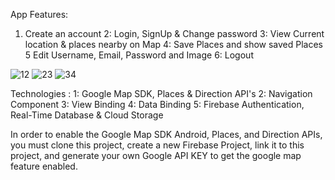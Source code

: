 App Features:
1. Create an account
2: Login, SignUp & Change password
3: View Current location & places nearby on Map
4: Save Places and show saved Places
5 Edit Username, Email, Password and Image
6: Logout

![12](https://github.com/user-attachments/assets/53b490b3-92ec-450c-afe1-7453308cb277)
![23](https://github.com/user-attachments/assets/4ef9a360-9d04-45f8-b5f7-e98022ccd184)
![34](https://github.com/user-attachments/assets/fff2d3c9-a45a-4938-8bd2-bbbeabbc4d27)

Technologies :
1: Google Map SDK, Places & Direction API's 
2: Navigation Component 
3: View Binding 
4: Data Binding 
5: Firebase Authentication, Real-Time Database & Cloud Storage

In order to enable the Google Map SDK Android, Places, and Direction APIs, you must clone this project, create a new Firebase Project, link it to this project, and generate your own Google API KEY to get the google map feature enabled.
